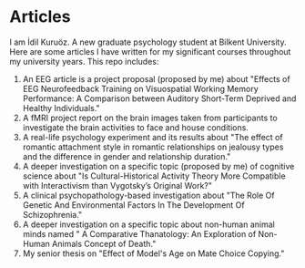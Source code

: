 # Articles
I am İdil Kuruöz. A new graduate psychology student at Bilkent University. Here are some articles I have written for my significant courses throughout my university years. This repo includes:
1. An EEG article is a project proposal (proposed by me) about "Effects of EEG Neurofeedback Training on Visuospatial Working Memory Performance: A Comparison between Auditory Short-Term Deprived and Healthy Individuals."
2. A fMRI project report on the brain images taken from participants to investigate the brain activities to face and house conditions.
3. A real-life psychology experiment and its results about "The effect of romantic attachment style in romantic relationships on jealousy types and the difference in gender and relationship duration."
4. A deeper investigation on a specific topic (proposed by me) of cognitive science about "Is Cultural-Historical Activity Theory More Compatible with Interactivism than Vygotsky’s Original Work?"
5. A clinical psychopathology-based investigation about "The Role Of Genetic And Environmental Factors In The Development Of Schizophrenia."
6. A deeper investigation on a specific topic about non-human animal minds named " A Comparative Thanatology: An Exploration of Non-Human Animals Concept of Death."
7. My senior thesis on "Effect of Model's Age on Mate Choice Copying."
